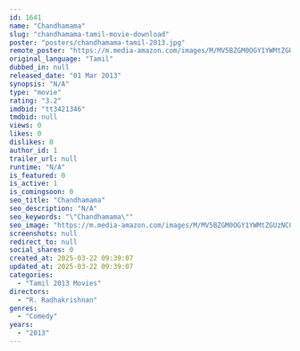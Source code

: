 ```yaml
---
id: 1641
name: "Chandhamama"
slug: "chandhamama-tamil-movie-download"
poster: "posters/chandhamama-tamil-2013.jpg"
remote_poster: "https://m.media-amazon.com/images/M/MV5BZGM0OGY1YWMtZGUzNC00NTg1LWI0MGEtNmM5MDQ0NTdmMmJlXkEyXkFqcGdeQXVyMTEzNzg0Mjkx._V1_SX300.jpg"
original_language: "Tamil"
dubbed_in: null
released_date: "01 Mar 2013"
synopsis: "N/A"
type: "movie"
rating: "3.2"
imdbid: "tt3421346"
tmdbid: null
views: 0
likes: 0
dislikes: 0
author_id: 1
trailer_url: null
runtime: "N/A"
is_featured: 0
is_active: 1
is_comingsoon: 0
seo_title: "Chandhamama"
seo_description: "N/A"
seo_keywords: "\"Chandhamama\""
seo_image: "https://m.media-amazon.com/images/M/MV5BZGM0OGY1YWMtZGUzNC00NTg1LWI0MGEtNmM5MDQ0NTdmMmJlXkEyXkFqcGdeQXVyMTEzNzg0Mjkx._V1_SX300.jpg"
screenshots: null
redirect_to: null
social_shares: 0
created_at: 2025-03-22 09:39:07
updated_at: 2025-03-22 09:39:07
categories:
  - "Tamil 2013 Movies"
directors:
  - "R. Radhakrishnan"
genres:
  - "Comedy"
years:
  - "2013"
---
```

